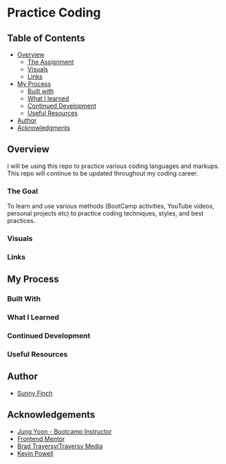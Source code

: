 # Practice Coding

## Table of Contents

- [Overview](#overview)
    - [The Assignment](#the-challenge)
    - [Visuals](#visuals)
    - [Links](#links)
- [My Process](#my-process)
    - [Built with](#built-with)
    - [What I learned](#what-i-learned)
    - [Continued Development](#continued-development)
    - [Useful Resources](#useful-resources)    
- [Author](#author)
- [Acknowledgments](#acknowledgements)

## Overview

I will be using this repo to practice various coding languages and markups. This repo will continue to be updated throughout my coding career. 

### The Goal

To learn and use various methods (BootCamp activities, YouTube videos, personal projects etc) to practice coding techniques, styles, and best practices.

### Visuals

### Links

## My Process

### Built With

### What I Learned

### Continued Development

### Useful Resources

## Author

- [Sunny Finch](https://github.com/0-Sunny-0)

## Acknowledgements

- [Jung Yoon - Bootcamp Instructor](https://github.com/juhuyoon)
- [Frontend Mentor](https://www.frontendmentor.io/home)
- [Brad Traversy/Traversy Media](https://www.youtube.com/@TraversyMedia)
- [Kevin Powell](https://www.youtube.com/@KevinPowell)

